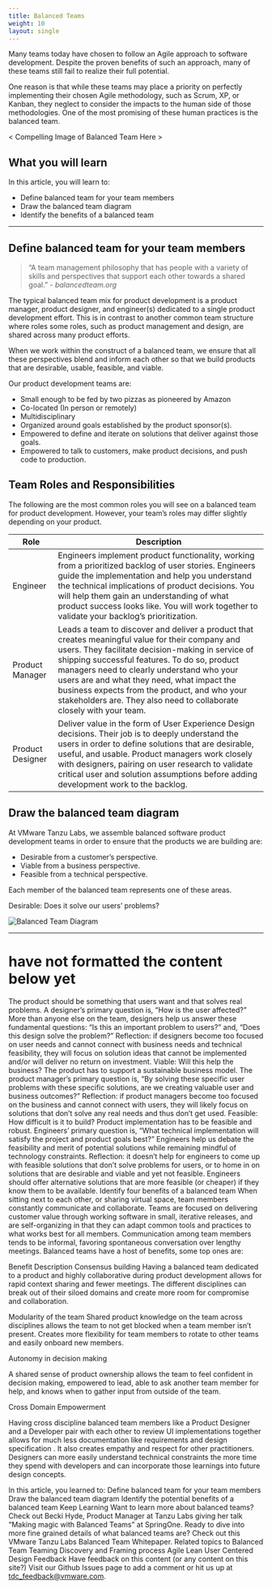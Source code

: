 ```yaml
---
title: Balanced Teams
weight: 10
layout: single
---
```


Many teams today have chosen to follow an Agile approach to software development. Despite the proven benefits of such an approach, many of these teams still fail to realize their full potential. 

One reason is that while these teams may place a priority on perfectly implementing their chosen Agile methodology, such as Scrum, XP, or Kanban, they neglect to consider the impacts to the human side of those methodologies. One of the most promising of these human practices is the balanced team.

< Compelling Image of Balanced Team Here >

## What you will learn
In this article, you will learn to:

- Define balanced team for your team members
- Draw the balanced team diagram
- Identify the benefits of a balanced team

------


## Define balanced team for your team members
> “A team management philosophy that has people with a variety of skills and perspectives that support each other towards a shared goal.” - *balancedteam.org*

The typical balanced team mix for product development is a product manager, product designer, and engineer(s) dedicated to a single product development effort. This is in contrast to another common team structure where roles some roles, such as product management and design, are shared across many product efforts.

When we work within the construct of a balanced team, we ensure that all these perspectives blend and inform each other so that we build products that are desirable, usable, feasible, and viable.

Our product development teams are:
- Small enough to be fed by two pizzas as pioneered by Amazon
- Co-located (In person or remotely)
- Multidisciplinary
- Organized around goals established by the product sponsor(s).
- Empowered to define and iterate on solutions that deliver against those goals. 
- Empowered to talk to customers, make product decisions, and push code to production. 

## Team Roles and Responsibilities
The following are the most common roles you will see on a balanced team for product development. However, your team’s roles may differ slightly depending on your product.

| Role | Description | 
| ---- | ----------- |
| Engineer | Engineers implement product functionality, working from a prioritized backlog of user stories. Engineers guide the implementation and help you understand the technical implications of product decisions. You will help them gain an understanding of what product success looks like. You will work together to validate your backlog’s prioritization. |
| Product Manager | Leads a team to discover and deliver a product that creates meaningful value for their company and users. They facilitate decision-making in service of shipping successful features. To do so, product managers need to clearly understand who your users are and what they need, what impact the business expects from the product, and who your stakeholders are. They also need to collaborate closely with your team. |
| Product Designer | Deliver value in the form of User Experience Design decisions. Their job is to deeply understand the users in order to define solutions that are desirable, useful, and usable. Product managers work closely with designers, pairing on user research to validate critical user and solution assumptions before adding development work to the backlog. |

## Draw the balanced team diagram
At VMware Tanzu Labs, we assemble balanced software product development teams in order to ensure that the products we are building are:

- Desirable from a customer’s perspective.
- Viable from a business perspective.
- Feasible from a technical perspective. 

Each member of the balanced team represents one of these areas. 

Desirable: Does it solve our users’ problems?

![Balanced Team Diagram](/images/outcomes/app-dev-onboarding/balanced-team-diagram.png)


--------
# have not formatted the content below yet

The product should be something that users want and that solves real problems. A designer’s primary question is, “How is the user affected?” More than anyone else on the team, designers help us answer these fundamental questions: “Is this an important problem to users?” and, “Does this design solve the problem?”
Reflection: if designers become too focused on user needs and cannot connect with business needs and technical feasibility, they will focus on solution ideas that cannot be implemented and/or will deliver no return on investment.
Viable: Will this help the business?
The product has to support a sustainable business model. The product manager’s primary question is, “By solving these specific user problems with these specific solutions, are we creating valuable user and business outcomes?” 
Reflection: if product managers become too focused on the business and cannot connect with users, they will likely focus on solutions that don’t solve any real needs and thus don’t get used.
Feasible: How difficult is it to build?
Product implementation has to be feasible and robust. Engineers’ primary question is, “What technical implementation will satisfy the project and product goals best?” Engineers help us debate the feasibility and merit of potential solutions while remaining mindful of technology constraints.
Reflection: it doesn’t help for engineers to come up with feasible solutions that don’t solve problems for users, or to home in on solutions that are desirable and viable and yet not feasible. Engineers should offer alternative solutions that are more feasible (or cheaper) if they know them to be available.
Identify four benefits of a balanced team
When sitting next to each other, or sharing virtual space, team members constantly communicate and collaborate. Teams are focused on delivering customer value through working software in small, iterative releases, and are self-organizing in that they can adapt common tools and practices to what works best for all members. Communication among team members tends to be informal, favoring spontaneous conversation over lengthy meetings. 
Balanced teams have a host of benefits, some top ones are:

Benefit
Description
Consensus building
Having a balanced team dedicated to a product and highly collaborative during product development allows for rapid context sharing and fewer meetings. 
The different disciplines can break out of their siloed domains and create more room for compromise and collaboration. 

Modularity of the team
Shared product knowledge on the team across disciplines allows the team to not get blocked when a team member isn’t present. 
Creates more flexibility for team members to rotate to other teams and easily onboard new members.

Autonomy in decision making



A shared sense of product ownership allows the team to feel confident in decision making, empowered to lead, able to ask another team member for help, and knows when to gather input from outside of the team.

Cross Domain Empowerment


Having cross discipline balanced team members like a Product Designer and a Developer pair with each other to review UI implementations together allows for much less documentation like requirements and design specification . It also creates empathy and respect for other practitioners. Designers can more easily understand technical constraints the more time they spend with developers and can incorporate those learnings into future design concepts.

In this article, you learned to:
Define balanced team for your team members
Draw the balanced team diagram 
Identify the potential benefits of a balanced team
Keep Learning
Want to learn more about balanced teams? Check out Becki Hyde, Product Manager at Tanzu Labs giving her talk “Making magic with Balanced Teams” at SpringOne. 
Ready to dive into more fine grained details of what balanced teams are? Check out this VMware Tanzu Labs Balanced Team Whitepaper.
Related topics to Balanced Team
Teaming
Discovery and Framing process
Agile
Lean
User Centered Design
Feedback
Have feedback on this content (or any content on this site?) Visit our Github Issues page to add a comment or hit us up at tdc_feedback@vmware.com. 

